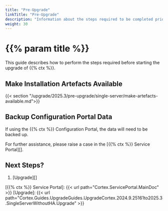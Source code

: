 ```yaml
---
title: "Pre-Upgrade"
linkTitle: "Pre-Upgrade"
description: "Information about the steps required to be completed prior to starting the upgrade."
weight: 30
---
```


# {{% param title %}}

This guide describes how to perform the steps required before starting the upgrade of {{% ctx %}}.

## Make Installation Artefacts Available

{{< section "/upgrade/2025.3/pre-upgrade/single-server/make-artefacts-available.md">}}

## Backup Configuration Portal Data

If using the {{% ctx %}} Configuration Portal, the data will need to be backed up.

For further assistance, please raise a case in the [{{% ctx %}} Service Portal][].

## Next Steps?

1. [Upgrade][]

[{{% ctx %}} Service Portal]: {{< url path="Cortex.ServicePortal.MainDoc" >}}
[Upgrade]: {{< url path="Cortex.Guides.UpgradeGuides.UpgradeCortex.2024.9.25161to2025.3.SingleServerWithoutHA.Upgrade" >}}

